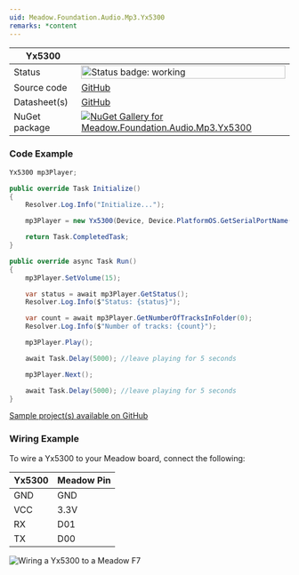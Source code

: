 ```yaml
---
uid: Meadow.Foundation.Audio.Mp3.Yx5300
remarks: *content
---
```


| Yx5300 | |
|--------|--------|
| Status | <img src="https://img.shields.io/badge/Working-brightgreen" style="width: auto; height: -webkit-fill-available;" alt="Status badge: working" /> |
| Source code | [GitHub](https://github.com/WildernessLabs/Meadow.Foundation/tree/main/Source/Meadow.Foundation.Peripherals/Audio.Mp3.Yx5300) |
| Datasheet(s) | [GitHub](https://github.com/WildernessLabs/Meadow.Foundation/tree/main/Source/Meadow.Foundation.Peripherals/Audio.Mp3.Yx5300/Datasheet) |
| NuGet package | <a href="https://www.nuget.org/packages/Meadow.Foundation.Audio.Mp3.Yx5300/" target="_blank"><img src="https://img.shields.io/nuget/v/Meadow.Foundation.Audio.Mp3.Yx5300.svg?label=Meadow.Foundation.Audio.Mp3.Yx5300" alt="NuGet Gallery for Meadow.Foundation.Audio.Mp3.Yx5300" /></a> |

### Code Example

```csharp
Yx5300 mp3Player;

public override Task Initialize()
{
    Resolver.Log.Info("Initialize...");

    mp3Player = new Yx5300(Device, Device.PlatformOS.GetSerialPortName("COM4"));

    return Task.CompletedTask;
}

public override async Task Run()
{
    mp3Player.SetVolume(15);

    var status = await mp3Player.GetStatus();
    Resolver.Log.Info($"Status: {status}");

    var count = await mp3Player.GetNumberOfTracksInFolder(0);
    Resolver.Log.Info($"Number of tracks: {count}");

    mp3Player.Play();

    await Task.Delay(5000); //leave playing for 5 seconds

    mp3Player.Next();

    await Task.Delay(5000); //leave playing for 5 seconds
}

```

[Sample project(s) available on GitHub](https://github.com/WildernessLabs/Meadow.Foundation/tree/main/Source/Meadow.Foundation.Peripherals/Audio.Mp3.Yx5300/Samples/Yx5300_Sample)

### Wiring Example

To wire a Yx5300 to your Meadow board, connect the following:

| Yx5300 | Meadow Pin |
|--------|------------|
| GND    | GND        |
| VCC    | 3.3V       |
| RX     | D01        |
| TX     | D00        |

![Wiring a Yx5300 to a Meadow F7](../../API_Assets/Meadow.Foundation.Audio.Mp3.Yx5300/Yx5300_Fritzing.png)
